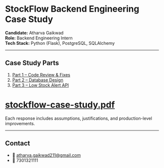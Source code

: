 # StockFlow Backend Engineering Case Study

**Candidate:** Atharva Gaikwad  
**Role:** Backend Engineering Intern  
**Tech Stack:** Python (Flask), PostgreSQL, SQLAlchemy

---

## Case Study Parts

1. [Part 1 – Code Review & Fixes](./responses/part1_code_review.md)  
2. [Part 2 – Database Design](./responses/part2_database_design.md)  
3. [Part 3 – Low Stock Alert API](./responses/part3_low_stock_api.md)

#  [stockflow-case-study.pdf](./stockflow-case-study.pdf)

Each response includes assumptions, justifications, and production-level improvements.

---

## Contact

- 📧 atharva.gaikwad211@gmail.com  
- 📱 7301321111
